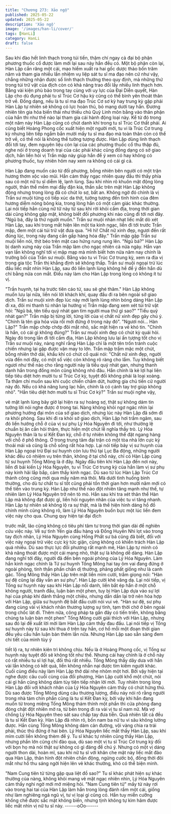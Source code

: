 ```yaml
---
title: "Chương 273: Xảo ngộ"
published: 2025-05-22
updated: 2025-05-22
description: 'Xảo ngộ'
image: '/images/han-li/cover/'
tags: [HanLi]
category: HanLi
draft: false
---
```


Sau khi đào hết linh thạch trong túi tiền, thậm chí ngay cả đại bộ
phận phương thuốc cổ được làm mới lại sau này hắn đều có.
Một bộ phận còn lại, Hàn Lập cắn răng một cái, mạo hiểm xuất ra
hai gốc dược thảo bốn trăm năm và tham gia nhiều lần nhiệm vụ
liệp sát tu sĩ ma đạo nên cứ như vậy, chẳng những nhận được số
linh thạch thưởng theo quy định, mà những thứ trong túi trữ vật
của địch còn có khả năng trao đổi lấy nhiều linh thạch hơn.
Bằng vài kiện phù bảo trong tay cùng với uy lực của Đại Diễn
quyết, Hàn Lập cho dù đụng phải tu sĩ Trúc Cơ hậu kỳ cũng có
thể bình yên thoát thân trở về. Đồng dạng, nếu là tu sĩ ma đạo
Trúc Cơ sơ kỳ hay trung kỳ gặp phải Hàn Lập tự nhiên sẽ không
có lực hoàn thủ, bỏ mạng dưới tay hắn.
Đương nhiên tên gia hỏa biến thái như thiếu chủ Quỷ Linh môn
bằng vào thân phận của hắn thì như thế nào lại tham gia cái hành
động loại này.
Kể từ đó trong một năm này Hàn Lập cũng có chút danh khí trong
tu sĩ Trúc Cơ thất phái.
Ai cũng biết Hoàng Phong cốc xuất hiện một người mới, tu vi là
Trúc Cơ trung kỳ nhưng liên tiếp ngắm bắn mười mấy tu sĩ ma
đạo mà toàn thân còn có thể trở về, có thể nói là không thể tưởng
tượng được.
Hàn Lập dùng linh thạch đổi tới tay, đem nguyên liệu còn lại của
các phương thuốc cổ thu thập đủ, nghe nói ở trong doanh trại của
các phái khác cũng đồng dạng có sở giao dịch, hắn liền hỏi vị
Trần mập này giúp hắn để ý xem có hay không có phương thuốc,
tuy nhiên hôm nay xem ra không có cái gì cả.

Hàn Lập đang muốn cáo từ đối phương, bỗng nhiên bên người có
một trận hương thơm xộc vào mũi.
Hắn cảm thấy ngạc nhiên quay đầu thì thấy phía sau có một nữ tu
sĩ diễm lệ, lạnh lùng.
Sau khi nhìn rõ khuôn mặt động lòng người, thân thể mềm mại
đầy đặn kia, thần sắc trên mặt Hàn Lập không động nhưng trong
lòng đã có chút lo sợ, bất an. Không ngờ đó chính là vị Trần sư
muội từng có tiếp xúc da thịt, tưởng tượng đến tình hình của đêm
hương diễm nóng bỏng kia, trong lòng hắn có một cảm giác khác
thường.
Lại nói tiếp hắn cùng nữ tữ này từ sau khi rời khỏi cấm địa, trong
thời gian dài cũng không gặp mặt, không biết đối phương khi nào
cũng đi tới nơi đây.
"Ngũ bá, đây là thứ người muốn."
Trần sư muội nhàn nhạt liếc mắt dò xét Hàn Lập, sau khi trong
mắt hiện lên một tia kinh ngạc, liền đi tới trước Trần mập, đem
một cái túi trữ vật đưa qua.
"Hì hì! Chất nữ xinh đẹp, ngươi đến rất đúng lúc, trong này đang
cần gấp hàng hóa đây." Trần mập gặp Trần sư muội liền nói, thịt
béo trên mặt cao hứng rung rung lên.
"Ngũ bá?"
Hàn Lập bị danh xưng này của Trần mập làm cho ngạc nhiên cả
nửa ngày.
Hắn vạn vạn lần không nghĩ tới vị mập mạp mà mình biết hơn
nửa năm nay chính là trưởng bối của Trần sư muội. Bằng vào tu
vi Trúc Cơ trung kỳ, xem ra địa vị trong gia tộc Trần thị khẳng định
sẽ không thấp.
Trần sư muội ngoại trừ lúc đầu liếc mắt nhìn Hàn Lập, sau đó liền
lạnh lùng không hề để ý đến hắn dù chỉ bằng nửa con mắt. Điều
này làm cho Hàn Lập trong lòng có không ít tư vị.

"Trần huynh, tại hạ trước tiên cáo từ, sau sẽ ghé thăm." Hàn Lập
không muốn lưu lại nữa, liền nói lời khách khí, quay đầu đi ra bên
ngoài sở giao dịch.
Trần sư muội xinh đẹp lúc này mới lạnh lùng nhìn bóng dáng Hàn
Lập đi xa, đôi mi thanh tú nhăn lại hướng vị Trần mập đang xem
xét túi trữ vật hỏi:
"Ngũ bá, tên tiểu quỷ nhát gan tìm người mua thứ gì sao?"
"Tiểu quỷ nhát gan?"
Trần mập bị từng lời, từng lời của vị chất nữ xinh đẹp gây chú ý.
"Chính là tên gia hỏa vừa rồi mới đứng ở trong này đó".
"Ngươi nói… Hàn Lập?" Trần mập chớp chớp đôi mắt nhỏ, sắc
mặt hiện ra vẻ khó tin.
"Chính là hắn, có cái gì không đúng?" Trần sư muội xinh đẹp có
chút kỳ quái hỏi.
Ngày đó trong lần đi tới cấm địa, Hàn Lập không lưu lại ấn tượng
tốt cho vị Trần sư muội này, nàng nghĩ rằng Hàn Lập chỉ là một
tên trốn tránh cuộc chiến nhưng lại gặp được vận may to lớn.
Trần mập trầm mặc một chút, bỗng nhiên thở dài, khẩu khí có
chút cổ quái nói:
"Chất nữ xinh đẹp, người vừa đến nơi đây, có một số việc còn
không rõ ràng cho lắm. Tuy không biết ngươi như thế nào cho
rằng người này là tiểu quỷ nhát gan, nhưng thanh danh hắn trong
đồng môn cũng không nhỏ đâu. Hắn chính là kẻ lợi hại liên tiếp
tiêu diệt hơn mười tu sĩ Trúc Cơ kỳ, tuyệt đối không phải là loại
xoàng. Ta thậm chí muốn sau khi cuộc chiến chấm dứt, hướng gia
chủ tiến cử người này đó. Nếu có khả năng lung lạc hắn, chính là
có cánh tay trợ giúp không nhỏ".
"Hắn tiêu diệt hơn mười tu sĩ Trúc Cơ kỳ?" Trần sư muội nghe vậy,

vẻ mặt lạnh lùng bây giờ lại hiện ra sự hoảng sợ, thật sự không
dám tin tưởng lời nói nghe được ở trong tai.
Nàng không khỏi ngơ ngác nhìn lại phương hướng đại môn của
sở giao dịch, nhưng lúc này Hàn Lập đã sớm đi ra khỏi phòng.
Sau khi đi ra khỏi sở giao dịch, Hàn Lập hơi trầm ngâm, sau đó
liền hướng chỗ ở của vị sư phụ Lý Hóa Nguyên đi tới, như
thường lệ chuẩn bị ân cần hỏi thăm, thực hiện một chút lễ nghĩa
thầy trò.
Lý Hóa Nguyên thân là tu sĩ Kết Đan kỳ, chỗ ở tự nhiên không thể
đặt ngang hàng với chỗ ở phổ thông.
Ở trong trung tâm đại trận có một tòa nhà lớn cực kỳ thoải mái và
cũng là chỗ sống rất hòa hợp.
Lại nói tiếp bảy vị sư huynh của Hàn Lập ngoại trừ Đại sư huynh
còn lưu thủ tại Lục Ba động, những người khác đều có nhiệm vụ
trên thân, không ở tại chỗ này, chỉ có Hàn Lập cùng tứ sư huynh
Tống Mông là ở đây.
Ngày đầu tiên khi Hàn Lập đến nơi này, liền đi bái kiến Lý Hóa
Nguyên, tu vi Trúc Cơ trung kỳ của hắn làm vị sư phụ này kinh hãi
lắp bắp, cảm thấy kinh ngạc.
Dù sao từ lúc Hàn Lập Trúc Cơ thành công cũng mới qua mấy
năm mà thôi.
Mà dưới tình huống bình thường, cho dù tư chất tu sĩ tốt cũng
phải tốn thời gian hơn mười năm mới có thể tiến vào trung kỳ.
Hàn Lập như thế nào đột nhiên tăng mạnh như thế, tự nhiên làm
Lý Hóa Nguyên trở nên tò mò.
Hắn sau khi tra xét thân thể Hàn Lập mà không đạt được gì, liền
hỏi nguyên nhân của việc tu vi tăng nhanh.
Hàn Lập tự nhiên sẽ không lộ ra sự thật, mà là thể hiện hình dáng
hồ đồ chính mình cũng không rõ, làm Lý Hóa Nguyên buồn bực
một lúc liền đem việc này cho qua. Chung quy hiện tại đại địch

trước mắt, lão cũng không có tiêu phí tâm tư trong thời gian dài
để nghiên cứu việc này.
Về sự tình Yến gia đầu hàng và Đổng Huyên Nhi lọt vào trong tay
địch nhân, Lý Hóa Nguyên cùng Hồng Phất sư bá cũng đã biết,
đối với việc này ngoại trừ việc cực kỳ tức giận, cũng không có
khiển trách Hàn Lập quá nhiều.
Dù sao thực lực đối phương rất mạnh mẽ, Hàn Lập tự mình có
khả năng thoát được một cái mạng nhỏ, thật sự là không dễ
dàng.
Hàn Lập đang nghĩ tới đây, người đã đến bên ngoài phòng của Lý
Hóa Nguyên.
Làm hắn kinh ngạc chính là Tứ sư huynh Tống Mông hai tay ôm
vai đang đứng ở ngoài phòng, tinh thần phấn chấn dị thường,
phảng phất giống như là canh gác.
Tống Mông thấy Hàn Lập trên mặt liền mỉm cười, trầm giọng nói:
"Hàn sư đệ cũng lại đây vấn an sư phụ".
Hàn Lập cười khẽ vâng dạ.
Lại nói tiếp, vị Tống sư huynh này sau khi Hàn Lập nổi danh, liền
bắt ép hắn ở một chỗ không người, tranh đấu, luận bàn một phen,
tuy bị Hàn Lập dựa vào sự lợi hại của pháp khí đánh thắng một
chiêu, nhưng dần dần lại trở nên hòa hợp với Hàn Lập, giữa sư
huynh đệ bắt đầu cười nói vui vẻ.
"Hàn sư đệ, sư phụ đang cùng vài vị khách nhân thương lượng sự
tình, tạm thời chờ ở bên ngoài trong chốc lát đi. Thêm nữa, công
pháp ta gần đây có tiến triển, không bằng chúng ta luận bàn một
phen" Tống Mông cười giải thích với Hàn Lập, nhưng sau đó lại
đề xuất lời mời làm Hàn Lập cảm thấy đau đầu.
Lại nói tiếp vị Tống sư huynh này từ sau khi thua ở trên tay hắn,
cơ hồ mỗi một đoạn thời gian đều yêu cầu hắn luận bàn thêm lần
nữa. Nhưng Hàn Lập sao sẵn sàng đem chi tiết của mình tùy ý

tiết lộ ra, tự nhiên kiên trì không chịu.
Nếu là ở Hoàng Phong cốc, vị Tống sư huynh này tuyệt đối sẽ
không tốt như thế. Nhưng cái hay chính là ở chỗ này có rất nhiều
tu sĩ lợi hại, đối thủ rất nhiều. Tống Mông thấy dây dưa với hắn
vài lần không có kết quả, liền không nhẫn nại được tìm kiếm
người khác.
Cuối cùng điều này làm Hàn Lập thở dài nhẹ nhõm một hơi.
Bởi vậy hiện tại nghe được câu cuối cùng của đối phương, Hàn
Lập cười khổ một chút, nói cái gì hắn cũng không dám tùy tiện
tiếp nhận lời mời.
Tuy nhiên trong lòng Hàn Lập đối với khách nhân của Lý Hóa
Nguyên cảm thấy có chút hứng thú.
Dù sao được Tống Mông dùng câu thương lượng, điều này nói rõ
rằng người trong nhà tám chín phần cũng là tu sĩ Kết Đan kỳ, bởi
vậy khi hắn đang muốn từ trong miệng Tống Mông thám thính
một phần thì cửa phòng đang đóng chặt đột nhiên mở ra, từ bên
trong đi ra vài vị tu sĩ nam nữ.
Mà vợ chồng Lý Hóa Nguyên theo sát sau chắp tay đưa tiễn.
Quả nhiên tất cả đều là tu sĩ Kết Đan kỳ. Hàn Lập đã nhìn rõ, bốn
nam ba nữ tu vi sâu không lường được.
Hắn cùng Tống Mông không dám cản đường, vội vàng chia ra trái
phải, thúc thủ đứng ở hai bên.
Lý Hóa Nguyên liếc mắt thấy Hàn Lập, sau khi mỉm cười liền
không thèm để ý. Tu sĩ khác tự nhiên cũng thấy Hàn Lập, nhưng
phần lớn cũng chỉ đảo qua, dù sao một vị tu sĩ Trúc Cơ trung kỳ
đối với bọn họ mà nói thật sự không có gì đáng để chú ý.
Nhưng có một vị dáng người thon dài, hoàn mĩ, sau khi nữ tu sĩ
với khăn che mặt này liếc mắt đảo qua Hàn Lập, thân hình đột
nhiên chấn động, ngừng cước bộ, đồng thời đôi mắt như hồ thu
sáng ngời hiện lên vẻ khác thường, khó có thể biện minh.

"Nam Cung tiên tử từng gặp qua liệt đồ sao?"
Tu sĩ khác phát hiện sự khác thường của nàng, không khỏi mang
vẻ mặt ngạc nhiên nhìn, Lý Hóa Nguyên cảm thấy nghi ngờ mới
mở miệng hỏi.
"Nam Cung tiên tử" mấy từ này rơi vào trong hai tai của Hàn Lập
làm hắn trong lòng đánh rầm một cái, giống như làm nghiêng ngả
ngũ vị, tư vị loại gì cũng có.
Hắn tuy miễn cưỡng khống chế được sắc mặt không biến, nhưng
tịnh không tự kìm hãm được liếc mắt nhìn vị nữ tu sĩ này.
------oOo------

